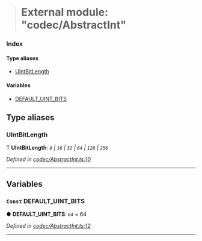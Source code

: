 > # External module: "codec/AbstractInt"

### Index

#### Type aliases

* [UIntBitLength](_codec_abstractint_.md#uintbitlength)

#### Variables

* [DEFAULT_UINT_BITS](_codec_abstractint_.md#const-default_uint_bits)

## Type aliases

###  UIntBitLength

Ƭ **UIntBitLength**: *`8` | `16` | `32` | `64` | `128` | `256`*

*Defined in [codec/AbstractInt.ts:10](https://github.com/polkadot-js/api/blob/8f89b9d/packages/types/src/codec/AbstractInt.ts#L10)*

___

## Variables

### `Const` DEFAULT_UINT_BITS

● **DEFAULT_UINT_BITS**: *`64`* = 64

*Defined in [codec/AbstractInt.ts:12](https://github.com/polkadot-js/api/blob/8f89b9d/packages/types/src/codec/AbstractInt.ts#L12)*

___